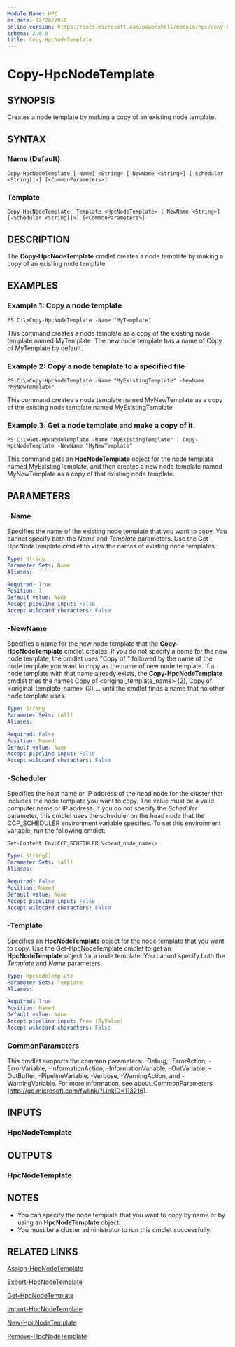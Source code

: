 ```yaml
---
Module Name: HPC
ms.date: 12/20/2016
online version: https://docs.microsoft.com/powershell/module/hpc/copy-hpcnodetemplate?view=windowsserver2012r2-ps&wt.mc_id=ps-gethelp
schema: 2.0.0
title: Copy-HpcNodeTemplate
---
```


# Copy-HpcNodeTemplate

## SYNOPSIS
Creates a node template by making a copy of an existing node template.

## SYNTAX

### Name (Default)
```
Copy-HpcNodeTemplate [-Name] <String> [-NewName <String>] [-Scheduler <String[]>] [<CommonParameters>]
```

### Template
```
Copy-HpcNodeTemplate -Template <HpcNodeTemplate> [-NewName <String>] [-Scheduler <String[]>] [<CommonParameters>]
```

## DESCRIPTION
The **Copy-HpcNodeTemplate** cmdlet creates a node template by making a copy of an existing node template.

## EXAMPLES

### Example 1: Copy a node template
```
PS C:\>Copy-HpcNodeTemplate -Name "MyTemplate"
```

This command creates a node template as a copy of the existing node template named MyTemplate.
The new node template has a name of Copy of MyTemplate by default.

### Example 2: Copy a node template to a specified file
```
PS C:\>Copy-HpcNodeTemplate -Name "MyExistingTemplate" -NewName "MyNewTemplate"
```

This command creates a node template named MyNewTemplate as a copy of the existing node template named MyExistingTemplate.

### Example 3: Get a node template and make a copy of it
```
PS C:\>Get-HpcNodeTemplate -Name "MyExistingTemplate" | Copy-HpcNodeTemplate -NewName "MyNewTemplate"
```

This command gets an **HpcNodeTemplate** object for the node template named MyExistingTemplate, and then creates a new node template named MyNewTemplate as a copy of that existing node template.

## PARAMETERS

### -Name
Specifies the name of the existing node template that you want to copy.
You cannot specify both the *Name* and *Template* parameters.
Use the Get-HpcNodeTemplate cmdlet to view the names of existing node templates.

```yaml
Type: String
Parameter Sets: Name
Aliases:

Required: True
Position: 1
Default value: None
Accept pipeline input: False
Accept wildcard characters: False
```

### -NewName
Specifies a name for the new node template that the **Copy-HpcNodeTemplate** cmdlet creates.
If you do not specify a name for the new node template, the cmdlet uses "Copy of " followed by the name of the node template you want to copy as the name of new node template.
If a node template with that name already exists, the **Copy-HpcNodeTemplate** cmdlet tries the names Copy of \<original_template_name\> (2), Copy of \<original_template_name\> (3),...
until the cmdlet finds a name that no other node template uses.

```yaml
Type: String
Parameter Sets: (All)
Aliases:

Required: False
Position: Named
Default value: None
Accept pipeline input: False
Accept wildcard characters: False
```

### -Scheduler
Specifies the host name or IP address of the head node for the cluster that includes the node template you want to copy.
The value must be a valid computer name or IP address.
If you do not specify the *Scheduler* parameter, this cmdlet uses the scheduler on the head node that the CCP_SCHEDULER environment variable specifies.
To set this environment variable, run the following cmdlet:

`Set-Content Env:CCP_SCHEDULER \<head_node_name\>`

```yaml
Type: String[]
Parameter Sets: (All)
Aliases:

Required: False
Position: Named
Default value: None
Accept pipeline input: False
Accept wildcard characters: False
```

### -Template
Specifies an **HpcNodeTemplate** object for the node template that you want to copy.
Use the Get-HpcNodeTemplate cmdlet to get an **HpcNodeTemplate** object for a node template.
You cannot specify both the *Template* and *Name* parameters.

```yaml
Type: HpcNodeTemplate
Parameter Sets: Template
Aliases:

Required: True
Position: Named
Default value: None
Accept pipeline input: True (ByValue)
Accept wildcard characters: False
```

### CommonParameters
This cmdlet supports the common parameters: -Debug, -ErrorAction, -ErrorVariable, -InformationAction, -InformationVariable, -OutVariable, -OutBuffer, -PipelineVariable, -Verbose, -WarningAction, and -WarningVariable. For more information, see about_CommonParameters (http://go.microsoft.com/fwlink/?LinkID=113216).

## INPUTS

### HpcNodeTemplate

## OUTPUTS

### HpcNodeTemplate

## NOTES
* You can specify the node template that you want to copy by name or by using an **HpcNodeTemplate** object.
* You must be a cluster administrator to run this cmdlet successfully.

## RELATED LINKS

[Assign-HpcNodeTemplate](./Assign-HpcNodeTemplate.md)

[Export-HpcNodeTemplate](./Export-HpcNodeTemplate.md)

[Get-HpcNodeTemplate](./Get-HpcNodeTemplate.md)

[Import-HpcNodeTemplate](./Import-HpcNodeTemplate.md)

[New-HpcNodeTemplate](./New-HpcNodeTemplate.md)

[Remove-HpcNodeTemplate](./Remove-HpcNodeTemplate.md)
